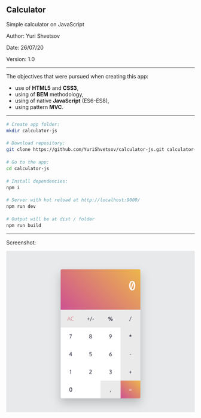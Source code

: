 ## Calculator
Simple calculator on JavaScript

Author: Yuri Shvetsov

Date: 26/07/20

Version: 1.0

------------
The objectives that were pursued when creating this app:
- use of **HTML5** and **CSS3**,
- using of **BEM** methodology,
- using of native **JavaScript** (ES6-ES8),
- using pattern **MVC**.

------------

``` zsh
# Create app folder:
mkdir calculator-js

# Download repository:
git clone https://github.com/YuriShvetsov/calculator-js.git calculator-js

# Go to the app:
cd calculator-js

# Install dependencies:
npm i

# Server with hot reload at http://localhost:9000/
npm run dev

# Output will be at dist / folder
npm run build
```

------------
Screenshot:

![Image alt](https://github.com/YuriShvetsov/calculator-js/blob/master/screenshots/image.png)